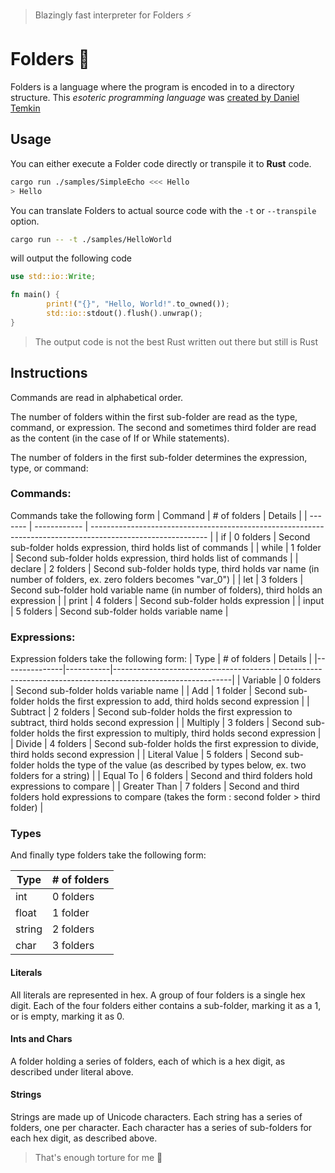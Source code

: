> Blazingly fast interpreter for Folders ⚡

# Folders 📂
Folders is a language where the program is encoded in to a directory structure. This *esoteric programming language* was [created by Daniel Temkin](https://danieltemkin.com/Esolangs/Folders/)

## Usage
You can either execute a Folder code directly or transpile it to **Rust** code.
```bash
cargo run ./samples/SimpleEcho <<< Hello
> Hello
```
You can translate Folders to actual source code with the ```-t``` or ```--transpile``` option.
```bash
cargo run -- -t ./samples/HelloWorld
```
will output the following code
```Rust
use std::io::Write;

fn main() {
        print!("{}", "Hello, World!".to_owned());
        std::io::stdout().flush().unwrap();      
}
```

> The output code is not the best Rust written out there but still is Rust

## Instructions
Commands are read in alphabetical order.

The number of folders within the first sub-folder are read as the type, command, or expression. The second and sometimes third folder are read as the content (in the case of If or While statements).

The number of folders in the first sub-folder determines the expression, type, or command:

### Commands:

Commands take the following form
| Command | # of folders | Details |
| ------- | ------------ | ----------------------------------------------------------------------------------------------------------- |
| if | 0 folders | Second sub-folder holds expression, third holds list of commands |
| while | 1 folder | Second sub-folder holds expression, third holds list of commands |
| declare | 2 folders | Second sub-folder holds type, third holds var name (in number of folders, ex. zero folders becomes "var_0") |
| let | 3 folders | Second sub-folder hold variable name (in number of folders), third holds an expression |
| print | 4 folders | Second sub-folder holds expression |
| input | 5 folders | Second sub-folder holds variable name | 

### Expressions:

Expression folders take the following form:
| Type | # of folders | Details |
|---------------|-----------|-----------------------------------------------------------------------------------------------------------|
| Variable | 0 folders | Second sub-folder holds variable name |
| Add | 1 folder | Second sub-folder holds the first expression to add, third holds second expression |
| Subtract | 2 folders | Second sub-folder holds the first expression to subtract, third holds second expression |
| Multiply | 3 folders | Second sub-folder holds the first expression to multiply, third holds second expression |
| Divide | 4 folders | Second sub-folder holds the first expression to divide, third holds second expression |
| Literal Value | 5 folders | Second sub-folder holds the type of the value (as described by types below, ex. two folders for a string) |
| Equal To | 6 folders | Second and third folders hold expressions to compare |
| Greater Than | 7 folders | Second and third folders hold expressions to compare (takes the form : second folder > third folder) |

### Types

And finally type folders take the following form:

| Type   | # of folders |
| ------ | ------------ |
| int    | 0 folders    |
| float  | 1 folder     |
| string | 2 folders    |
| char   | 3 folders    |

#### Literals
All literals are represented in hex. A group of four folders is a single hex digit. Each of the four folders either contains a sub-folder, marking it as a 1, or is empty, marking it as 0.

#### Ints and Chars
A folder holding a series of folders, each of which is a hex digit, as described under literal above.

#### Strings
Strings are made up of Unicode characters. Each string has a series of folders, one per character. Each character has a series of sub-folders for each hex digit, as described above.


> That's enough torture for me 🤣
